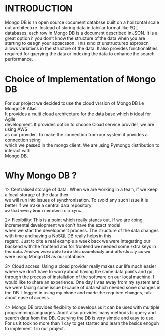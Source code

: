 # INTRODUCTION  

Mongo DB is an open source document database built on a horizontal scale out architecture. Instead of storing data in tabular format like SQL databases, each row in Mongo DB is a document described in JSON. It is a great option if you don’t know the structure of the data when you are starting to design your application. This kind of unstructured approach allows variations in the structure of the data. It also provides functionalities required for querying the data or indexing the data to enhance the search performance.  

# Choice of Implementation of Mongo DB  

For our project we decided to use the cloud version of Mongo DB i.e MongoDB Atlas.  
It provides a multi cloud architecture for the data base which is ideal for Agile  
development. It provides option to choose Cloud service provider, we are using AWS  
as our provider. To make the connection from our system it provides a connection string  
which we passed in the mongo client. We are using Pymongo distribution to interact with  
Mongo DB.  

# Why Mongo DB ?

1> Centralised storage of data : When we are working in a team, if we keep a local storage of the data then  
we will run into issues of synchronisation. To avoid any such issue it is better if we make a central data repository  
so that every team member is in sync.  

2> Flexibility: This is a point which really stands out. If we are doing incremental development we don't have the exact model  
when we start the development process. The structure of the data changes with time and having a NoSQL DB really helps in this  
regard. Just to cite a real example a week back we were integrating our backend with the frontend and for frontend we needed some extra keys in the data. And we were able to do this seamlessly and effortlessly as we were using Mongo DB as our database.  

3> Cloud access: Using a cloud provider really makes our life much easier where we don't have to worry about having the same data points and go through the process of installation of the software on our local machine. I would like to share an experience. One day I was away from my system and we were facing some issue because of data which needed some changes in the DB. I logged in using my phone and made the required changes, talk about ease of access.  

4> Mongo DB provides flexibility to develops as it can be used with multiple programming languages. And it also provides many methods to query and search data from the DB. Querying the DB is very simple and easy to use. For us it took no more than 1 day to get started and learn the basics enoguh to implement it in our project.




